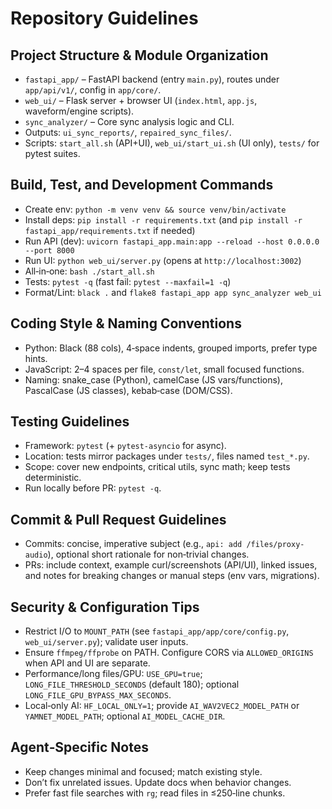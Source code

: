 # Repository Guidelines

## Project Structure & Module Organization
- `fastapi_app/` – FastAPI backend (entry `main.py`), routes under `app/api/v1/`, config in `app/core/`.
- `web_ui/` – Flask server + browser UI (`index.html`, `app.js`, waveform/engine scripts).
- `sync_analyzer/` – Core sync analysis logic and CLI.
- Outputs: `ui_sync_reports/`, `repaired_sync_files/`.
- Scripts: `start_all.sh` (API+UI), `web_ui/start_ui.sh` (UI only), `tests/` for pytest suites.

## Build, Test, and Development Commands
- Create env: `python -m venv venv && source venv/bin/activate`
- Install deps: `pip install -r requirements.txt` (and `pip install -r fastapi_app/requirements.txt` if needed)
- Run API (dev): `uvicorn fastapi_app.main:app --reload --host 0.0.0.0 --port 8000`
- Run UI: `python web_ui/server.py` (opens at `http://localhost:3002`)
- All‑in‑one: `bash ./start_all.sh`
- Tests: `pytest -q` (fast fail: `pytest --maxfail=1 -q`)
- Format/Lint: `black .` and `flake8 fastapi_app app sync_analyzer web_ui`

## Coding Style & Naming Conventions
- Python: Black (88 cols), 4‑space indents, grouped imports, prefer type hints.
- JavaScript: 2–4 spaces per file, `const/let`, small focused functions.
- Naming: snake_case (Python), camelCase (JS vars/functions), PascalCase (JS classes), kebab‑case (DOM/CSS).

## Testing Guidelines
- Framework: `pytest` (+ `pytest-asyncio` for async).
- Location: tests mirror packages under `tests/`, files named `test_*.py`.
- Scope: cover new endpoints, critical utils, sync math; keep tests deterministic.
- Run locally before PR: `pytest -q`.

## Commit & Pull Request Guidelines
- Commits: concise, imperative subject (e.g., `api: add /files/proxy-audio`), optional short rationale for non‑trivial changes.
- PRs: include context, example curl/screenshots (API/UI), linked issues, and notes for breaking changes or manual steps (env vars, migrations).

## Security & Configuration Tips
- Restrict I/O to `MOUNT_PATH` (see `fastapi_app/app/core/config.py`, `web_ui/server.py`); validate user inputs.
- Ensure `ffmpeg/ffprobe` on PATH. Configure CORS via `ALLOWED_ORIGINS` when API and UI are separate.
- Performance/long files/GPU: `USE_GPU=true`; `LONG_FILE_THRESHOLD_SECONDS` (default 180); optional `LONG_FILE_GPU_BYPASS_MAX_SECONDS`.
- Local‑only AI: `HF_LOCAL_ONLY=1`; provide `AI_WAV2VEC2_MODEL_PATH` or `YAMNET_MODEL_PATH`; optional `AI_MODEL_CACHE_DIR`.

## Agent‑Specific Notes
- Keep changes minimal and focused; match existing style.
- Don’t fix unrelated issues. Update docs when behavior changes.
- Prefer fast file searches with `rg`; read files in ≤250‑line chunks.
